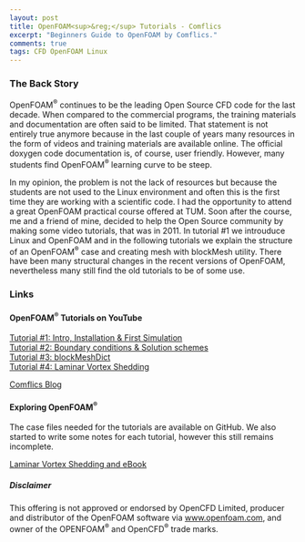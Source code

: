 ```yaml
---
layout: post
title: OpenFOAM<sup>&reg;</sup> Tutorials - Comflics
excerpt: "Beginners Guide to OpenFOAM by Comflics."
comments: true
tags: CFD OpenFOAM Linux
---
```


### The Back Story

OpenFOAM<sup>&reg;</sup> continues to be the leading Open Source CFD code for the last decade. When compared to the commercial programs, the training materials and documentation are often said to be limited. That statement is not entirely true anymore because in the last couple of years many resources in the form of videos and training materials are available online. The official doxygen code documentation is, of course, user friendly. However, many students find OpenFOAM<sup>&reg;</sup> learning curve to be steep. 

In my opinion, the problem is not the lack of resources but because the students are not used to the Linux environment and often this is the first time they are working with a scientific code. I had the opportunity to attend a great OpenFOAM practical course offered at TUM. Soon after the course, me and a friend of mine, decided to help the Open Source community by making some video tutorials, that was in 2011. In tutorial #1 we introuduce Linux and OpenFOAM and in the following tutorials we explain the structure of an OpenFOAM<sup>&reg;</sup> case and creating mesh with blockMesh utility. There have been many structural changes in the recent versions of OpenFOAM, nevertheless many still find the old tutorials to be of some use.


### Links

#### OpenFOAM<sup>&reg;</sup> Tutorials on YouTube
[Tutorial #1: Intro, Installation & First Simulation](https://www.youtube.com/watch?v=AJESwh-QfSo)  
[Tutorial #2: Boundary conditions & Solution schemes](https://www.youtube.com/watch?v=TmmCeMZhVG8)  
[Tutorial #3: blockMeshDict](https://www.youtube.com/watch?v=qfX_bJUjdOk)  
[Tutorial #4: Laminar Vortex Shedding](https://www.youtube.com/watch?v=ylZQXiEdYYo)  

[Comflics Blog](http://comflics.blogspot.com)  

#### Exploring OpenFOAM<sup>&reg;</sup> 
The case files needed for the tutorials are available on GitHub. We also started to write some notes for each tutorial, however this still remains incomplete. 

[Laminar Vortex Shedding and eBook](https://github.com/Comflics/Exploring-OpenFOAM)  
  
  
  
##### Disclaimer
This offering is not approved or endorsed by OpenCFD Limited, producer and distributor of the OpenFOAM software via www.openfoam.com, and owner of the OPENFOAM<sup>&reg;</sup>  and OpenCFD<sup>&reg;</sup> trade marks.

